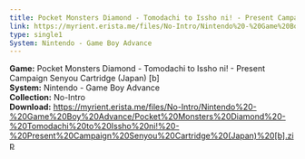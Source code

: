 ```yaml
---
title: Pocket Monsters Diamond - Tomodachi to Issho ni! - Present Campaign Senyou Cartridge (Japan) [b]
link: https://myrient.erista.me/files/No-Intro/Nintendo%20-%20Game%20Boy%20Advance/Pocket%20Monsters%20Diamond%20-%20Tomodachi%20to%20Issho%20ni!%20-%20Present%20Campaign%20Senyou%20Cartridge%20(Japan)%20[b].zip
type: single1
System: Nintendo - Game Boy Advance
---
```

<b>Game:</b> Pocket Monsters Diamond - Tomodachi to Issho ni! - Present Campaign Senyou Cartridge (Japan) [b]<br>
<b>System:</b> Nintendo - Game Boy Advance<br>
<b>Collection:</b> No-Intro<br>
<b>Download:</b> https://myrient.erista.me/files/No-Intro/Nintendo%20-%20Game%20Boy%20Advance/Pocket%20Monsters%20Diamond%20-%20Tomodachi%20to%20Issho%20ni!%20-%20Present%20Campaign%20Senyou%20Cartridge%20(Japan)%20[b].zip